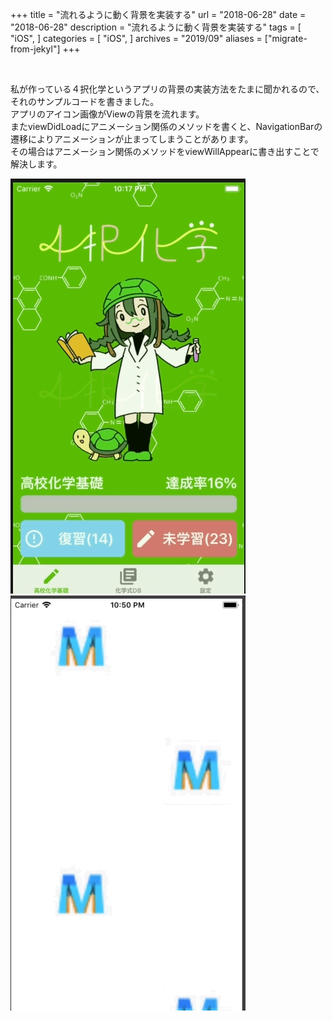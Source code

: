 +++
title = "流れるように動く背景を実装する"
url = "2018-06-28"
date = "2018-06-28"
description = "流れるように動く背景を実装する"
tags = [
    "iOS",
]
categories = [
    "iOS",
]
archives = "2019/09"
aliases = ["migrate-from-jekyl"]
+++

<br>

私が作っている４択化学というアプリの背景の実装方法をたまに聞かれるので、それのサンプルコードを書きました。  
アプリのアイコン画像がViewの背景を流れます。  
またviewDidLoadにアニメーション関係のメソッドを書くと、NavigationBarの遷移によりアニメーションが止まってしまうことがあります。  
その場合はアニメーション関係のメソッドをviewWillAppearに書き出すことで解決します。  


![alt](1.gif)
![alt](2.gif)

<script src="https://gist.github.com/O-Junpei/102e0d554a19803bd9307b1817488bd4.js"></script>
